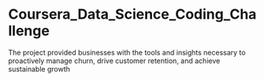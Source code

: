 # Coursera_Data_Science_Coding_Challenge
The project provided businesses with the tools and insights necessary to proactively manage churn, drive customer retention, and achieve sustainable growth
